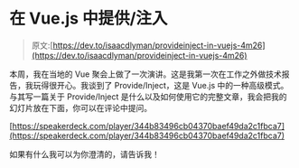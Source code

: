 # 在 Vue.js 中提供/注入

> 原文:[https://dev.to/isaacdlyman/provideinject-in-vuejs-4m26](https://dev.to/isaacdlyman/provideinject-in-vuejs-4m26)

本周，我在当地的 Vue 聚会上做了一次演讲。这是我第一次在工作之外做技术报告，我玩得很开心。我谈到了 Provide/Inject，这是 Vue.js 中的一种高级模式。与其写一篇关于 Provide/Inject 是什么以及如何使用它的完整文章，我会把我的幻灯片放在下面，你可以在评论中提问。

[https://speakerdeck.com/player/344b83496cb04370baef49da2c1fbca7](https://speakerdeck.com/player/344b83496cb04370baef49da2c1fbca7)

如果有什么我可以为你澄清的，请告诉我！